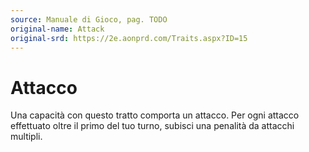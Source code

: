 ```yaml
---
source: Manuale di Gioco, pag. TODO
original-name: Attack
original-srd: https://2e.aonprd.com/Traits.aspx?ID=15
---
```


# Attacco

Una capacità con questo tratto comporta un attacco. Per ogni attacco effettuato
oltre il primo del tuo turno, subisci una penalità da attacchi multipli.

